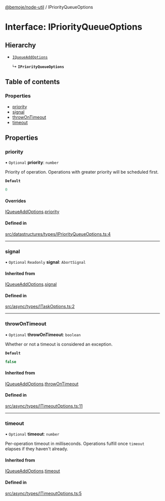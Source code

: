 [@bemoje/node-util](/docs/md/index.md) / IPriorityQueueOptions

# Interface: IPriorityQueueOptions

## Hierarchy

- [`IQueueAddOptions`](/docs/md/interfaces/IQueueAddOptions.md)

  ↳ **`IPriorityQueueOptions`**

## Table of contents

### Properties

- [priority](/docs/md/interfaces/IPriorityQueueOptions.md#priority)
- [signal](/docs/md/interfaces/IPriorityQueueOptions.md#signal)
- [throwOnTimeout](/docs/md/interfaces/IPriorityQueueOptions.md#throwontimeout)
- [timeout](/docs/md/interfaces/IPriorityQueueOptions.md#timeout)

## Properties

### priority

• `Optional` **priority**: `number`

Priority of operation. Operations with greater priority will be scheduled first.

**`Default`**

```ts
0
```

#### Overrides

[IQueueAddOptions](/docs/md/interfaces/IQueueAddOptions.md).[priority](/docs/md/interfaces/IQueueAddOptions.md#priority)

#### Defined in

[src/datastructures/types/IPriorityQueueOptions.ts:4](https://github.com/bemoje/bemoje-node-util/blob/b545282/src/datastructures/types/IPriorityQueueOptions.ts#L4)

___

### signal

• `Optional` `Readonly` **signal**: `AbortSignal`

#### Inherited from

[IQueueAddOptions](/docs/md/interfaces/IQueueAddOptions.md).[signal](/docs/md/interfaces/IQueueAddOptions.md#signal)

#### Defined in

[src/async/types/ITaskOptions.ts:2](https://github.com/bemoje/bemoje-node-util/blob/b545282/src/async/types/ITaskOptions.ts#L2)

___

### throwOnTimeout

• `Optional` **throwOnTimeout**: `boolean`

Whether or not a timeout is considered an exception.

**`Default`**

```ts
false
```

#### Inherited from

[IQueueAddOptions](/docs/md/interfaces/IQueueAddOptions.md).[throwOnTimeout](/docs/md/interfaces/IQueueAddOptions.md#throwontimeout)

#### Defined in

[src/async/types/ITimeoutOptions.ts:11](https://github.com/bemoje/bemoje-node-util/blob/b545282/src/async/types/ITimeoutOptions.ts#L11)

___

### timeout

• `Optional` **timeout**: `number`

Per-operation timeout in milliseconds. Operations fulfill once `timeout` elapses if they haven't already.

#### Inherited from

[IQueueAddOptions](/docs/md/interfaces/IQueueAddOptions.md).[timeout](/docs/md/interfaces/IQueueAddOptions.md#timeout)

#### Defined in

[src/async/types/ITimeoutOptions.ts:5](https://github.com/bemoje/bemoje-node-util/blob/b545282/src/async/types/ITimeoutOptions.ts#L5)
